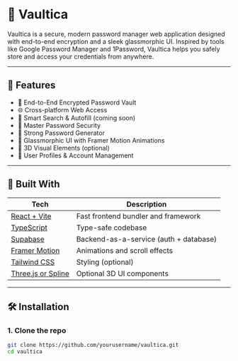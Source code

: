 # 🔐 Vaultica

Vaultica is a secure, modern password manager web application designed with end-to-end encryption and a sleek glassmorphic UI. Inspired by tools like Google Password Manager and 1Password, Vaultica helps you safely store and access your credentials from anywhere.

---

## 🚀 Features

- 🔐 End-to-End Encrypted Password Vault
- 🌐 Cross-platform Web Access
- 🔎 Smart Search & Autofill (coming soon)
- 🔑 Master Password Security
- 🧠 Strong Password Generator
- 💠 Glassmorphic UI with Framer Motion Animations
- 🧩 3D Visual Elements (optional)
- 👤 User Profiles & Account Management

---

## 🧱 Built With

| Tech | Description |
|------|-------------|
| [React + Vite](https://vitejs.dev) | Fast frontend bundler and framework |
| [TypeScript](https://www.typescriptlang.org/) | Type-safe codebase |
| [Supabase](https://supabase.com) | Backend-as-a-service (auth + database) |
| [Framer Motion](https://www.framer.com/motion/) | Animations and scroll effects |
| [Tailwind CSS](https://tailwindcss.com) | Styling (optional) |
| [Three.js or Spline](https://threejs.org) | Optional 3D UI components |

---

## 🛠️ Installation

### 1. Clone the repo

```bash
git clone https://github.com/yourusername/vaultica.git
cd vaultica
